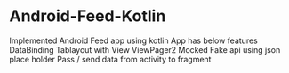 # Android-Feed-Kotlin

Implemented Android Feed app using kotlin
App has below features
DataBinding 
Tablayout with View ViewPager2
Mocked Fake api using json place holder
Pass / send data from activity to fragment
